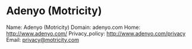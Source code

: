 
# Adenyo (Motricity)

Name: Adenyo (Motricity)
Domain: adenyo.com
Home: http://www.adenyo.com/
Privacy_policy: http://www.adenyo.com/privacy
Email: privacy@motricity.com

